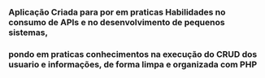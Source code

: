 
<h3>Aplicação Criada para por em praticas Habilidades no consumo de APIs e no desenvolvimento de pequenos sistemas,</h3>
<h3>pondo em praticas conhecimentos na execução do CRUD dos usuario e informações, de forma limpa e organizada com PHP </h3><br>


